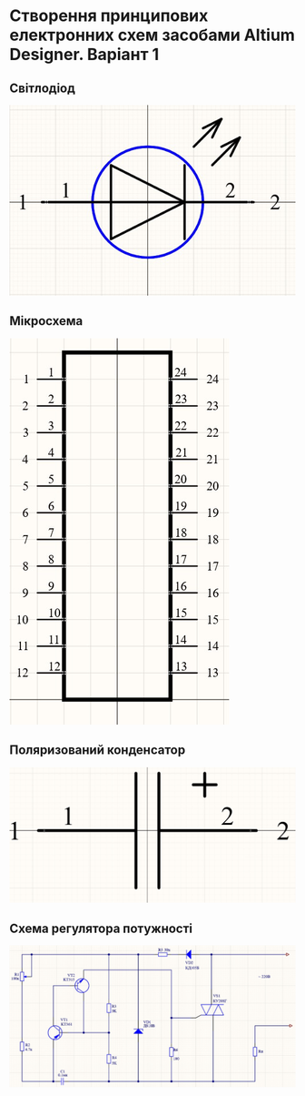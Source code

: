#  Створення принципових електронних схем засобами Altium Designer. Варіант 1 
## Світлодіод
![img](https://github.com/the-demiurge/tpcs-basov305/blob/main/images/6-1.jpg?raw=true)
## Мікросхема
![img](https://github.com/the-demiurge/tpcs-basov305/blob/main/images/6-2.jpg?raw=true)
## Поляризований конденсатор
![img](https://github.com/the-demiurge/tpcs-basov305/blob/main/images/6-3.jpg?raw=true)
## Схема регулятора потужності
![img](https://github.com/the-demiurge/tpcs-basov305/blob/main/images/6-4.jpg?raw=true)